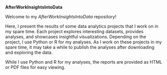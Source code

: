 **AfterWorkInsightsIntoData**

Welcome to my *AfterWorkInsightsIntoData* repository! 

Here, I present the results of some data analytics projects that I work on in my spare time. Each project explores interesting datasets, provides analyses, and showcases insightful visualizations. Depending on the project, I use Python or R for my analyses.
As I work on these projects in my spare time, it may take a while to publish the analyses after downloading and exploring the data.

While I use Python and R for my analyses, the reports are provided as HTML or PDF files for easy viewing.
